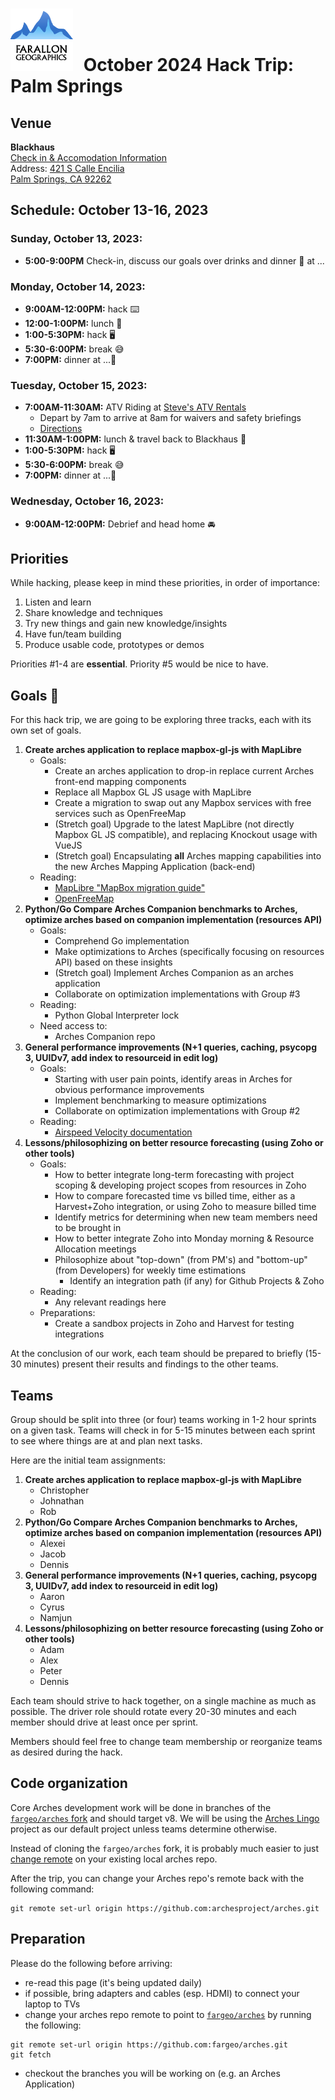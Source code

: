 # <img src="img/fargeo.png" style="width: 100px; margin-right:10px;"/> October 2024 Hack Trip: Palm Springs

## Venue
**Blackhaus**<br/>
[Check in & Accomodation Information](https://avantstay.com/reservation-hub/8GKLDGVK/things-to-know?token=5WYKmJ2DGWt7XdMxYM%2BzGf%2FKHum7U6xFFrCusXCz5CJLOSyYvWmF7wxMDAO0s6Ro7egOm9NU1F9hofL9QpM3%2FA%3D%3D)<br/>
Address: [421 S Calle Encilia<br/>Palm Springs, CA 92262](https://maps.app.goo.gl/aeM7tc6C88WYVGbJ7)

## Schedule: October 13-16, 2023

### Sunday, October 13, 2023:
- **5:00-9:00PM** Check-in, discuss our goals over drinks and dinner 🍺 at ...

### Monday, October 14, 2023:
- **9:00AM-12:00PM:** hack ⌨️
- **12:00-1:00PM:** lunch 🍴
- **1:00-5:30PM:** hack 🖥
- **5:30-6:00PM:** break 😅
- **7:00PM:** dinner at ...🍴

### Tuesday, October 15, 2023:
- **7:00AM-11:30AM:** ATV Riding at [Steve's ATV Rentals](https://stevesatvrentals.com/palm-springs-atv-rentals/)
    - Depart by 7am to arrive at 8am for waivers and safety briefings
    - [Directions](https://maps.app.goo.gl/nxAVhh9GLa16e9DM9)
- **11:30AM-1:00PM:** lunch & travel back to Blackhaus 🍴
- **1:00-5:30PM:** hack 🖥
- **5:30-6:00PM:** break 😅
- **7:00PM:** dinner at ...🍴

### Wednesday, October 16, 2023:
- **9:00AM-12:00PM:** Debrief and head home 🚘

## Priorities

While hacking, please keep in mind these priorities, in order of importance:

1. Listen and learn
2. Share knowledge and techniques
3. Try new things and gain new knowledge/insights
4. Have fun/team building
5. Produce usable code, prototypes or demos

Priorities #1-4 are **essential**.  Priority #5 would be nice to have.

## Goals 💯

For this hack trip, we are going to be exploring three tracks, each with its own set of goals.
1. **Create arches application to replace mapbox-gl-js with MapLibre**
    - Goals:
        - Create an arches application to drop-in replace current Arches front-end mapping components
        - Replace all Mapbox GL JS usage with MapLibre
        - Create a migration to swap out any Mapbox services with free services such as OpenFreeMap
        - (Stretch goal) Upgrade to the latest MapLibre (not directly Mapbox GL JS compatible), and replacing Knockout usage with VueJS
        - (Stretch goal) Encapsulating **all** Arches mapping capabilities into the new Arches Mapping Application (back-end)
    - Reading:
        - [MapLibre "MapBox migration guide"](https://maplibre.org/maplibre-gl-js/docs/guides/mapbox-migration-guide/)
        - [OpenFreeMap](https://openfreemap.org/quick_start/)
2. **Python/Go Compare Arches Companion benchmarks to Arches, optimize arches based on companion implementation (resources API)**
    - Goals:
        - Comprehend Go implementation
        - Make optimizations to Arches (specifically focusing on resources API) based on these insights
        - (Stretch goal) Implement Arches Companion as an arches application
        - Collaborate on optimization implementations with Group #3
    - Reading:
        - Python Global Interpreter lock
    - Need access to:
        - Arches Companion repo
3. **General performance improvements (N+1 queries, caching, psycopg 3, UUIDv7, add index to resourceid in edit log)**
    - Goals:
        - Starting with user pain points, identify areas in Arches for obvious performance improvements
        - Implement benchmarking to measure optimizations
        - Collaborate on optimization implementations with Group #2
    - Reading:
        - [Airspeed Velocity documentation](https://asv.readthedocs.io/en/latest/)
4. **Lessons/philosophizing on better resource forecasting (using Zoho or other tools)**
    - Goals:
        - How to better integrate long-term forecasting with project scoping & developing project scopes from resources in Zoho
        - How to compare forecasted time vs billed time, either as a Harvest+Zoho integration, or using Zoho to measure billed time
        - Identify metrics for determining when new team members need to be brought in
        - How to better integrate Zoho into Monday morning & Resource Allocation meetings
        - Philosophize about "top-down" (from PM's) and "bottom-up" (from Developers) for weekly time estimations
            - Identify an integration path (if any) for Github Projects & Zoho
    - Reading:
        - Any relevant readings here
    - Preparations:
        - Create a sandbox projects in Zoho and Harvest for testing integrations


At the conclusion of our work, each team should be prepared to briefly (15-30 minutes) present their results and findings to the other teams.

## Teams

Group should be split into three (or four) teams working in 1-2 hour sprints on a given task. Teams will check in for 5-15 minutes between each sprint to see where things are at and plan next tasks.

Here are the initial team assignments:

1. **Create arches application to replace mapbox-gl-js with MapLibre**
    - Christopher
    - Johnathan
    - Rob
2. **Python/Go Compare Arches Companion benchmarks to Arches, optimize arches based on companion implementation (resources API)**
    - Alexei
    - Jacob
    - Dennis
3. **General performance improvements (N+1 queries, caching, psycopg 3, UUIDv7, add index to resourceid in edit log)**
    - Aaron
    - Cyrus
    - Namjun
4. **Lessons/philosophizing on better resource forecasting (using Zoho or other tools)**
    - Adam
    - Alex
    - Peter
    - Dennis

Each team should strive to hack together, on a single machine as much as possible.  The driver role should rotate every 20-30 minutes and each member should drive at least once per sprint.

Members should feel free to change team membership or reorganize teams as desired during the hack.

## Code organization

Core Arches development work will be done in branches of the [`fargeo/arches` fork](https://github.com/fargeo/arches) and should target v8. We will be using the [Arches Lingo](https://github.com/archesproject/arches-lingo) project as our default project unless teams determine otherwise.

Instead of cloning the `fargeo/arches` fork, it is probably much easier to just [change remote](#preparation) on your existing local arches repo.

After the trip, you can change your Arches repo's remote back with the following command:
```
git remote set-url origin https://github.com:archesproject/arches.git
```

## Preparation

Please do the following before arriving:

- re-read this page (it's being updated daily)
- if possible, bring adapters and cables (esp. HDMI) to connect your laptop to TVs
- change your arches repo remote to point to [`fargeo/arches`](https://github.com/fargeo/arches) by running the following:
```
git remote set-url origin https://github.com:fargeo/arches.git
git fetch
```
- checkout the branches you will be working on (e.g. an Arches Application)

